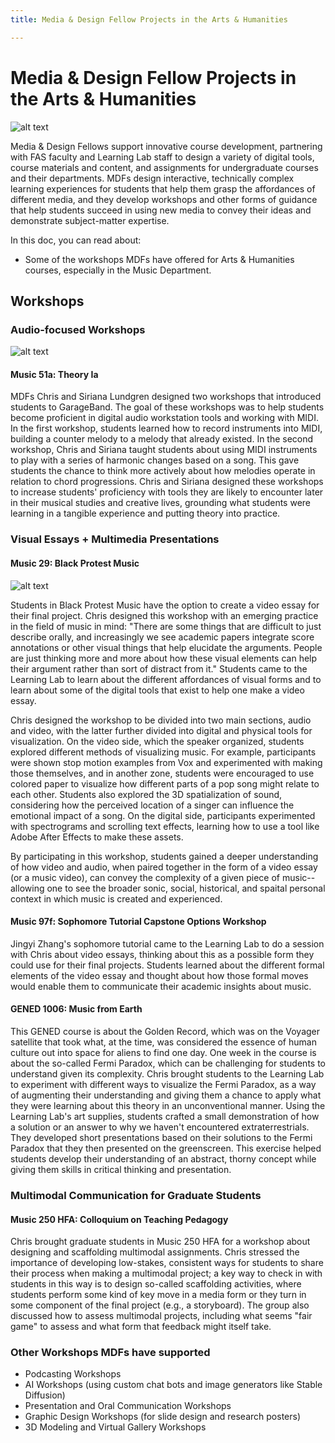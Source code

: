 ```yaml
---
title: Media & Design Fellow Projects in the Arts & Humanities

---
```


# Media & Design Fellow Projects in the Arts & Humanities

![alt text](https://files.slack.com/files-pri/T0HTW3H0V-F064TP8BUS1/fall_2023-52.png?pub_secret=7331adf882)

Media & Design Fellows support innovative course development, partnering with FAS faculty and Learning Lab staff to design a variety of digital tools, course materials and content, and assignments for undergraduate courses and their departments. MDFs design interactive, technically complex learning experiences for students that help them grasp the affordances of different media, and they develop workshops and other forms of guidance that help students succeed in using new media to convey their ideas and demonstrate subject-matter expertise. 

In this doc, you can read about:
* Some of the workshops MDFs have offered for Arts & Humanities courses, especially in the Music Department.


## Workshops

### Audio-focused Workshops
![alt text](https://files.slack.com/files-pri/T0HTW3H0V-F064Q28D8F8/fall_2023-50.png?pub_secret=6839221909)

#### Music 51a: Theory Ia

MDFs Chris and Siriana Lundgren designed two workshops that introduced students to GarageBand. The goal of these workshops was to help students become proficient in digital audio workstation tools and working with MIDI. In the first workshop, students learned how to record instruments into MIDI, building a counter melody to a melody that already existed. In the second workshop, Chris and Siriana taught students about using MIDI instruments to play with a series of harmonic changes based on a song. This gave students the chance to think more actively about how melodies operate in relation to chord progressions. Chris and Siriana designed these workshops to increase students' proficiency with tools they are likely to encounter later in their musical studies and creative lives, grounding what students were learning in a tangible experience and putting theory into practice.

### Visual Essays + Multimedia Presentations

#### Music 29: Black Protest Music
![alt text](https://files.slack.com/files-pri/T0HTW3H0V-F06GR1TLFMF/students-at-ll-6.png?pub_secret=cd824caff6)

Students in Black Protest Music have the option to create a video essay for their final project. Chris designed this workshop with an emerging practice in the field of music in mind: "There are some things that are difficult to just describe orally, and increasingly we see academic papers integrate score annotations or other visual things that help elucidate the arguments. People are just thinking more and more about how these visual elements can help their argument rather than sort of distract from it." Students came to the Learning Lab to learn about the different affordances of visual forms and to learn about some of the digital tools that exist to help one make a video essay. 
    
Chris designed the workshop to be divided into two main sections, audio and video, with the latter further divided into digital and physical tools for visualization. On the video side, which the speaker organized, students explored different methods of visualizing music. For example, participants were shown stop motion examples from Vox and experimented with making those themselves, and in another zone, students were encouraged to use colored paper to visualize how different parts of a pop song might relate to each other. Students also explored the 3D spatialization of sound, considering how the perceived location of a singer can influence the emotional impact of a song. On the digital side, participants experimented with spectrograms and scrolling text effects, learning how to use a tool like Adobe After Effects to make these assets. 

By participating in this workshop, students gained a deeper understanding of how video and audio, when paired together in the form of a video essay (or a music video), can convey the complexity of a given piece of music--allowing one to see the broader sonic, social, historical, and spaital personal context in which music is created and experienced.

#### Music 97f: Sophomore Tutorial Capstone Options Workshop
Jingyi Zhang's sophomore tutorial came to the Learning Lab to do a session with Chris about video essays, thinking about this as a possible form they could use for their final projects. Students learned about the different formal elements of the video essay and thought about how those formal moves would enable them to communicate their academic insights about music. 

#### GENED 1006: Music from Earth
This GENED course is about the Golden Record, which was on the Voyager satellite that took what, at the time, was considered the essence of human culture out into space for aliens to find one day. One week in the course is about the so-called Fermi Paradox, which can be challenging for students to understand given its complexity. Chris brought students to the Learning Lab to experiment with different ways to visualize the Fermi Paradox, as a way of augmenting their understanding and giving them a chance to apply what they were learning about this theory in an unconventional manner. Using the Learning Lab's art supplies, students crafted a small demonstration of how a solution or an answer to why we haven't encountered extraterrestrials. They developed short presentations based on their solutions to the Fermi Paradox that they then presented on the greenscreen. This exercise helped students develop their understanding of an abstract, thorny concept while giving them skills in critical thinking and presentation.

### Multimodal Communication for Graduate Students 
#### Music 250 HFA: Colloquium on Teaching Pedagogy
Chris brought graduate students in Music 250 HFA for a workshop about designing and scaffolding multimodal assignments. Chris stressed the importance of developing low-stakes, consistent ways for students to share their process when making a multimodal project; a key way to check in with students in this way is to design so-called scaffolding activities, where students perform some kind of key move in a media form or they turn in some component of the final project (e.g., a storyboard). The group also discussed how to assess multimodal projects, including what seems "fair game" to assess and what form that feedback might itself take.

### Other Workshops MDFs have supported
* Podcasting Workshops
* AI Workshops (using custom chat bots and image generators like Stable Diffusion)
* Presentation and Oral Communication Workshops
* Graphic Design Workshops (for slide design and research posters)
* 3D Modeling and Virtual Gallery Workshops